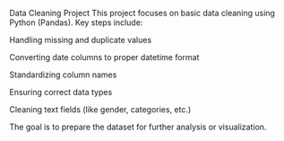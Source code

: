 Data Cleaning Project
This project focuses on basic data cleaning using Python (Pandas). Key steps include:

Handling missing and duplicate values

Converting date columns to proper datetime format

Standardizing column names

Ensuring correct data types

Cleaning text fields (like gender, categories, etc.)

The goal is to prepare the dataset for further analysis or visualization.

